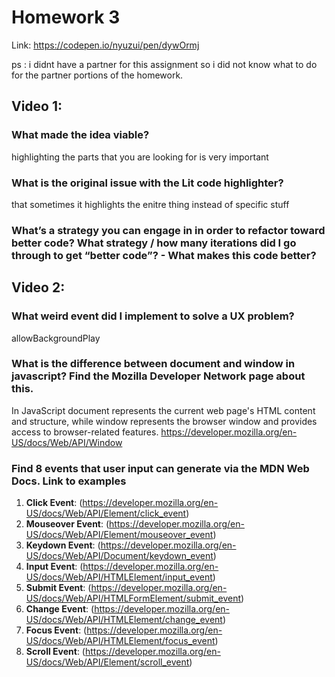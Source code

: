 # Homework 3
Link: https://codepen.io/nyuzui/pen/dywOrmj

ps : i didnt have a partner for this assignment so i did not know what to do for the partner portions of the homework.

## Video 1:
### What made the idea viable?
highlighting the parts that you are looking for is very important 
### What is the original issue with the Lit code highlighter?
that sometimes it highlights the enitre thing instead of specific stuff 
### What’s a strategy you can engage in in order to refactor toward better code? What strategy / how many iterations did I go through to get “better code”? - What makes this code better?


## Video 2:
### What weird event did I implement to solve a UX problem?
allowBackgroundPlay
### What is the difference between document and window in javascript? Find the Mozilla Developer Network page about this.
In JavaScript document represents the current web page's HTML content and structure, while window represents the browser window and provides access to browser-related features.
https://developer.mozilla.org/en-US/docs/Web/API/Window
### Find 8 events that user input can generate via the MDN Web Docs. Link to examples
1. **Click Event**: (https://developer.mozilla.org/en-US/docs/Web/API/Element/click_event)
2. **Mouseover Event**: (https://developer.mozilla.org/en-US/docs/Web/API/Element/mouseover_event)
3. **Keydown Event**: (https://developer.mozilla.org/en-US/docs/Web/API/Document/keydown_event)
4. **Input Event**: (https://developer.mozilla.org/en-US/docs/Web/API/HTMLElement/input_event)
5. **Submit Event**: (https://developer.mozilla.org/en-US/docs/Web/API/HTMLFormElement/submit_event)
6. **Change Event**: (https://developer.mozilla.org/en-US/docs/Web/API/HTMLElement/change_event)
7. **Focus Event**: (https://developer.mozilla.org/en-US/docs/Web/API/HTMLElement/focus_event)
8. **Scroll Event**: (https://developer.mozilla.org/en-US/docs/Web/API/Element/scroll_event)

